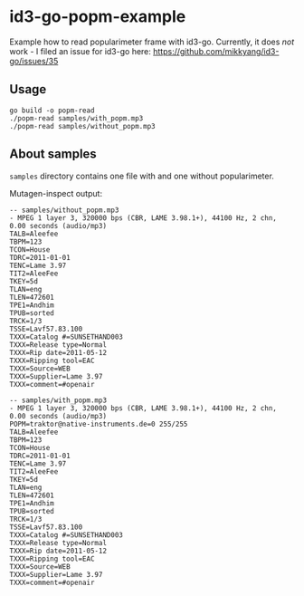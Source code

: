 # id3-go-popm-example

Example how to read popularimeter frame with id3-go.
Currently, it does *not* work - I filed an issue for id3-go here: https://github.com/mikkyang/id3-go/issues/35

## Usage

```
go build -o popm-read
./popm-read samples/with_popm.mp3
./popm-read samples/without_popm.mp3
```

## About samples

`samples` directory contains one file with and one without popularimeter.

Mutagen-inspect output:

```
-- samples/without_popm.mp3
- MPEG 1 layer 3, 320000 bps (CBR, LAME 3.98.1+), 44100 Hz, 2 chn, 0.00 seconds (audio/mp3)
TALB=Aleefee
TBPM=123
TCON=House
TDRC=2011-01-01
TENC=Lame 3.97
TIT2=AleeFee
TKEY=5d
TLAN=eng
TLEN=472601
TPE1=Andhim
TPUB=sorted
TRCK=1/3
TSSE=Lavf57.83.100
TXXX=Catalog #=SUNSETHAND003
TXXX=Release type=Normal
TXXX=Rip date=2011-05-12
TXXX=Ripping tool=EAC
TXXX=Source=WEB
TXXX=Supplier=Lame 3.97
TXXX=comment=#openair

-- samples/with_popm.mp3
- MPEG 1 layer 3, 320000 bps (CBR, LAME 3.98.1+), 44100 Hz, 2 chn, 0.00 seconds (audio/mp3)
POPM=traktor@native-instruments.de=0 255/255
TALB=Aleefee
TBPM=123
TCON=House
TDRC=2011-01-01
TENC=Lame 3.97
TIT2=AleeFee
TKEY=5d
TLAN=eng
TLEN=472601
TPE1=Andhim
TPUB=sorted
TRCK=1/3
TSSE=Lavf57.83.100
TXXX=Catalog #=SUNSETHAND003
TXXX=Release type=Normal
TXXX=Rip date=2011-05-12
TXXX=Ripping tool=EAC
TXXX=Source=WEB
TXXX=Supplier=Lame 3.97
TXXX=comment=#openair
```


